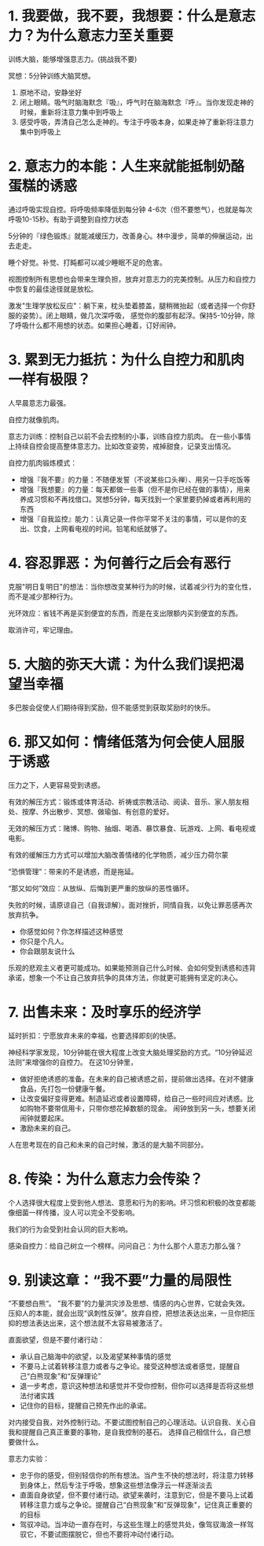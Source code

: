# 1. 我要做，我不要，我想要：什么是意志力？为什么意志力至关重要


训练大脑，能够增强意志力。(挑战我不要)

冥想：5分钟训练大脑冥想。

1. 原地不动，安静坐好
2. 闭上眼睛。吸气时脑海默念『吸』，呼气时在脑海默念『呼』。当你发现走神的时候，重新将注意力集中到呼吸上
3. 感受呼吸，弄清自己怎么走神的。专注于呼吸本身，如果走神了重新将注意力集中到呼吸上


# 2. 意志力的本能：人生来就能抵制奶酪蛋糕的诱惑

通过呼吸实现自控。将呼吸频率降低到每分钟 4-6次（但不要憋气），也就是每次呼吸10-15秒。有助于调整到自控力状态

5分钟的『绿色锻炼』就能减缓压力，改善身心。林中漫步，简单的伸展运动，出去走走。

睡个好觉。补觉、打盹都可以减少睡眠不足的危害。

视图控制所有思想也会带来生理负担，放弃对意志力的完美控制。从压力和自控力中恢复的最佳途径就是放松。

激发"生理学放松反应"：躺下来，枕头垫着膝盖，腿稍微抬起（或者选择一个你舒服的姿势）。闭上眼睛，做几次深呼吸，
感觉你的腹部有起浮。保持5-10分钟，除了呼吸什么都不用想的状态。如果担心睡着，订好闹钟。

# 3. 累到无力抵抗：为什么自控力和肌肉一样有极限？

人早晨意志力最强。

自控力就像肌肉。

意志力训练：控制自己以前不会去控制的小事，训练自控力肌肉。
在一些小事情上持续自控会提高整体意志力。比如改变姿势，戒掉甜食，记录支出情况。

自控力肌肉锻炼模式：

- 增强『我不要』的力量：不随便发誓（不说某些口头禅）、用另一只手吃饭等
- 增强『我想要』的力量：每天都做一些事（但不是你已经在做的事情），用来养成习惯和不再找借口。冥想5分钟，每天找到一个家里要扔掉或者再利用的东西
- 增强『自我监控』能力：认真记录一件你平常不关注的事情，可以是你的支出、饮食，上网看电视的时间。铅笔和纸就够了。

# 4. 容忍罪恶：为何善行之后会有恶行

克服"明日复明日"的想法：当你想改变某种行为的时候，试着减少行为的变化性，而不是减少那种行为。

光环效应：省钱不再是买到便宜的东西，而是在支出限额内买到便宜的东西。

取消许可，牢记理由。

# 5. 大脑的弥天大谎：为什么我们误把渴望当幸福

多巴胺会促使人们期待得到奖励，但不能感觉到获取奖励时的快乐。

# 6. 那又如何：情绪低落为何会使人屈服于诱惑

压力之下，人更容易受到诱惑。

有效的解压方式：锻炼或体育活动、祈祷或宗教活动、阅读、音乐、家人朋友相处、按摩、外出散步、冥想、做瑜伽、有创意的爱好。

无效的解压方式：赌博、购物、抽烟、喝酒、暴饮暴食、玩游戏、上网、看电视或电影。

有效的缓解压力方式可以增加大脑改善情绪的化学物质，减少压力荷尔蒙

“恐惧管理”：带来的不是诱惑，而是拖延。

“那又如何”效应：从放纵、后悔到更严重的放纵的恶性循环。

失败的时候，请原谅自己（自我谅解）。面对挫折，同情自我，以免让罪恶感再次放弃抗争。

- 你感觉如何？你怎样描述这种感觉
- 你只是个凡人。
- 你会跟朋友说什么

乐观的悲观主义者更可能成功。如果能预测自己什么时候、会如何受到诱惑和违背承诺，想象一个不让自己放弃抗争的具体方法，你就更可能拥有坚定的决心。

# 7. 出售未来：及时享乐的经济学

延时折扣：宁愿放弃未来的幸福，也要选择即刻的快感。

神经科学家发现，10分钟能在很大程度上改变大脑处理奖励的方式。“10分钟延迟法则”来增强你的自控力。
在这10分钟里，


- 做好拒绝诱惑的准备。在未来的自己被诱惑之前，提前做出选择。在对不健康食品，先打包一份健康午餐。
- 让改变偏好变得更难。制造延迟或者设置障碍，给自己一些时间应对诱惑。比如购物不要带信用卡，只带你想花掉数额的现金。
  闹钟放到另一头，想要关闭闹钟就要起床。
- 激励未来的自己。

人在思考现在的自己和未来的自己时候，激活的是大脑不同部分。

# 8. 传染：为什么意志力会传染？

个人选择很大程度上受到他人想法、意愿和行为的影响。坏习惯和积极的改变都能像细菌一样传播，没人可以完全不受影响。

我们的行为会受到社会认同的巨大影响。

感染自控力：给自己树立一个榜样。问问自己：为什么那个人意志力那么强？


# 9. 别读这章：“我不要”力量的局限性

”不要想白熊“。 ”我不要”的力量洪灾涉及思想、情感的内心世界，它就会失效。
压抑人的本能，就会出现“讽刺性反弹”。放弃自控，把想法表达出来，一旦你把压抑的想法表达出来，这个想法就不太容易被激活了。


直面欲望，但是不要付诸行动：

- 承认自己脑海中的欲望，以及渴望某种事情的感觉
- 不要马上试着转移注意力或者与之争论。接受这种想法或者感觉，提醒自己“白熊现象”和“反弹理论”
- 退一步考虑，意识这种想法和感觉并不受你控制，但你可以选择是否将这些想法付诸实践
- 记住你的目标，提醒自己预先作出的承诺。

对内接受自我，对外控制行动。不要试图控制自己的心理活动。认识自我、关心自我和提醒自己真正重要的事物，是自我控制的基石。
选择自己相信什么，自己想要做什么。


意志力实验：

- 忠于你的感受，但别轻信你的所有想法。当产生不快的想法时，将注意力转移到身体上，然后专注于呼吸，想象这些想法像浮云一样逐渐淡去
- 直面自身欲望，但不要付诸行动。欲望来袭时，注意到它，但是不要马上试着转移注意力或与之争论。提醒自己“白熊现象”和“反弹现象"，记住真正重要的的目标
- 驾驭冲动。当冲动一直存在时，与这些生理上的感觉共处，像驾驭海浪一样驾驭它，不要试图摆脱它，但也不要将冲动付诸行动。
